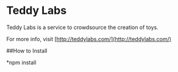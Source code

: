 Teddy Labs
==========

Teddy Labs is a service to crowdsource the creation of toys.

For more info, visit [http://teddylabs.com/](http://teddylabs.com/)

##How to Install

*npm install
